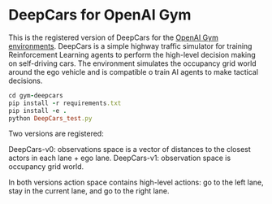# DeepCars for OpenAI Gym

This is the registered version of DeepCars for the [OpenAI Gym](https://github.com/openai/gym) [environments](https://github.com/openai/gym/tree/master/gym/envs). DeepCars is a simple highway traffic simulator for training Reinforcement Learning agents to perform the high-level decision making on self-driving cars. The environment simulates the occupancy grid world around the ego vehicle and is compatible o train AI agents to make tactical decisions.


```ruby
cd gym-deepcars  
pip install -r requirements.txt
pip install -e .
python DeepCars_test.py
```

Two versions are registered:
 
DeepCars-v0: observations space is a vector of distances to the closest actors in each lane + ego lane.
DeepCars-v1: observation space is occupancy grid world.

In both versions action space contains high-level actions: go to the left lane, stay in the current lane, and go to the right lane.
